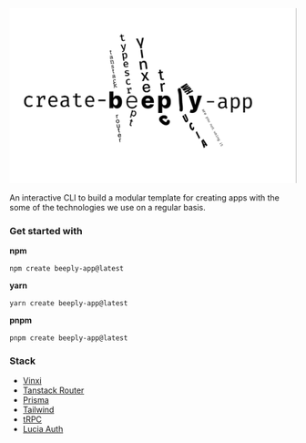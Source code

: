 ![beeply-app](./assets/beeply-app.png)

An interactive CLI to build a modular template for creating apps with the some of the technologies we use on a regular basis.

### Get started with

**npm**

```
npm create beeply-app@latest
```

**yarn**

```
yarn create beeply-app@latest
```

**pnpm**

```
pnpm create beeply-app@latest
```

### Stack

- [Vinxi](https://vinxi.vercel.app/)
- [Tanstack Router](https://tanstack.com/router/v1)
- [Prisma](https://www.prisma.io/)
- [Tailwind](https://tailwindcss.com/)
- [tRPC](https://trpc.io/)
- [Lucia Auth](https://lucia-auth.com/)
